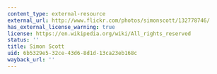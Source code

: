 ```yaml
---
content_type: external-resource
external_url: http://www.flickr.com/photos/simonscott/132778746/
has_external_license_warning: true
license: https://en.wikipedia.org/wiki/All_rights_reserved
status: ''
title: Simon Scott
uid: 6b5329e5-32ce-43d6-8d1d-13ca23eb168c
wayback_url: ''
---
```

